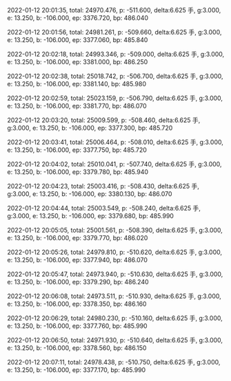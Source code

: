 2022-01-12 20:01:35, total: 24970.476, p: -511.600, delta:6.625 手, g:3.000, e: 13.250, b: -106.000, ep: 3376.720, bp: 486.040

2022-01-12 20:01:56, total: 24981.261, p: -509.660, delta:6.625 手, g:3.000, e: 13.250, b: -106.000, ep: 3377.060, bp: 485.840

2022-01-12 20:02:18, total: 24993.346, p: -509.000, delta:6.625 手, g:3.000, e: 13.250, b: -106.000, ep: 3381.000, bp: 486.250

2022-01-12 20:02:38, total: 25018.742, p: -506.700, delta:6.625 手, g:3.000, e: 13.250, b: -106.000, ep: 3381.140, bp: 485.980

2022-01-12 20:02:59, total: 25023.159, p: -506.790, delta:6.625 手, g:3.000, e: 13.250, b: -106.000, ep: 3381.770, bp: 486.070

2022-01-12 20:03:20, total: 25009.599, p: -508.460, delta:6.625 手, g:3.000, e: 13.250, b: -106.000, ep: 3377.300, bp: 485.720

2022-01-12 20:03:41, total: 25006.464, p: -508.010, delta:6.625 手, g:3.000, e: 13.250, b: -106.000, ep: 3377.750, bp: 485.720

2022-01-12 20:04:02, total: 25010.041, p: -507.740, delta:6.625 手, g:3.000, e: 13.250, b: -106.000, ep: 3379.780, bp: 485.940

2022-01-12 20:04:23, total: 25003.416, p: -508.430, delta:6.625 手, g:3.000, e: 13.250, b: -106.000, ep: 3380.130, bp: 486.070

2022-01-12 20:04:44, total: 25003.549, p: -508.240, delta:6.625 手, g:3.000, e: 13.250, b: -106.000, ep: 3379.680, bp: 485.990

2022-01-12 20:05:05, total: 25001.561, p: -508.390, delta:6.625 手, g:3.000, e: 13.250, b: -106.000, ep: 3379.770, bp: 486.020

2022-01-12 20:05:26, total: 24979.810, p: -510.620, delta:6.625 手, g:3.000, e: 13.250, b: -106.000, ep: 3377.940, bp: 486.070

2022-01-12 20:05:47, total: 24973.940, p: -510.630, delta:6.625 手, g:3.000, e: 13.250, b: -106.000, ep: 3379.290, bp: 486.240

2022-01-12 20:06:08, total: 24973.511, p: -510.930, delta:6.625 手, g:3.000, e: 13.250, b: -106.000, ep: 3378.350, bp: 486.160

2022-01-12 20:06:29, total: 24980.230, p: -510.160, delta:6.625 手, g:3.000, e: 13.250, b: -106.000, ep: 3377.760, bp: 485.990

2022-01-12 20:06:50, total: 24971.930, p: -510.640, delta:6.625 手, g:3.000, e: 13.250, b: -106.000, ep: 3378.560, bp: 486.150

2022-01-12 20:07:11, total: 24978.438, p: -510.750, delta:6.625 手, g:3.000, e: 13.250, b: -106.000, ep: 3377.170, bp: 485.990